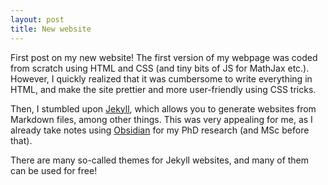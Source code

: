 ```yaml
---
layout: post
title: New website
---
```


First post on my new website! The first version of my webpage was coded from scratch using HTML and CSS (and tiny bits of JS for MathJax etc.). However, I quickly realized that it was cumbersome to write everything in HTML, and make the site prettier and more user-friendly using CSS tricks.

Then, I stumbled upon [Jekyll](https://jekyllrb.com), which allows you to generate websites from Markdown files, among other things. This was very appealing for me, as I already take notes using [Obsidian](https://obsidian.md) for my PhD research (and MSc before that). 

There are many so-called themes for Jekyll websites, and many of them can be used for free!
